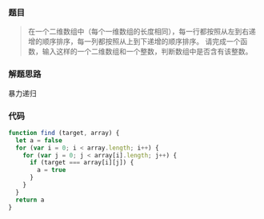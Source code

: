 ### 题目
> 在一个二维数组中（每个一维数组的长度相同），每一行都按照从左到右递增的顺序排序，每一列都按照从上到下递增的顺序排序。
> 请完成一个函数，输入这样的一个二维数组和一个整数，判断数组中是否含有该整数。

### 解题思路
暴力递归

### 代码
```js
function find (target, array) {
  let a = false
  for (var i = 0; i < array.length; i++) {
    for (var j = 0; j < array[i].length; j++) {
      if (target === array[i][j]) {
        a = true
      }
    }
  }
  return a
}
```